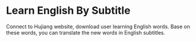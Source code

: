 Learn English By Subtitle
==============
Connect to Hujiang website, download user learning English words. Base on these words, you can translate the new words in English subtitles.
